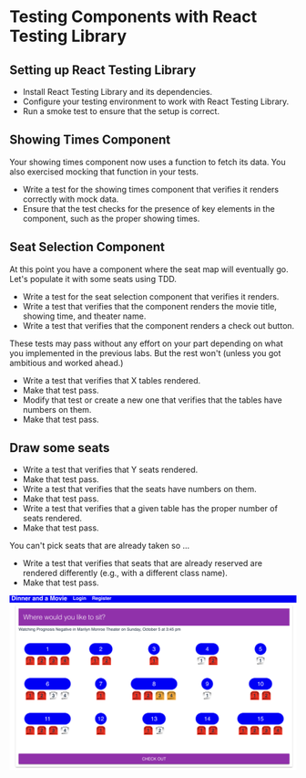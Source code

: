 # Testing Components with React Testing Library

## Setting up React Testing Library
- Install React Testing Library and its dependencies.
- Configure your testing environment to work with React Testing Library.
- Run a smoke test to ensure that the setup is correct.

## Showing Times Component
Your showing times component now uses a function to fetch its data. You also exercised mocking that function in your tests.

- Write a test for the showing times component that verifies it renders correctly with mock data.
- Ensure that the test checks for the presence of key elements in the component, such as the proper showing times.

## Seat Selection Component
At this point you have a component where the seat map will eventually go. Let's populate it with some seats using TDD.
- Write a test for the seat selection component that verifies it renders.
- Write a test that verifies that the component renders the movie title, showing time, and theater name.
- Write a test that verifies that the component renders a check out button.

These tests may pass without any effort on your part depending on what you implemented in the previous labs. But the rest won't (unless you got ambitious and worked ahead.)

- Write a test that verifies that X tables rendered.
- Make that test pass.
- Modify that test or create a new one that verifies that the tables have numbers on them.
- Make that test pass.

## Draw some seats
- Write a test that verifies that Y seats rendered.
- Make that test pass.
- Write a test that verifies that the seats have numbers on them.
- Make that test pass.
- Write a test that verifies that a given table has the proper number of seats rendered.
- Make that test pass.

You can't pick seats that are already taken so ...

- Write a test that verifies that seats that are already reserved are rendered differently (e.g., with a different class name).
- Make that test pass.

![the seat selection component](/assets/PickSeats.png)